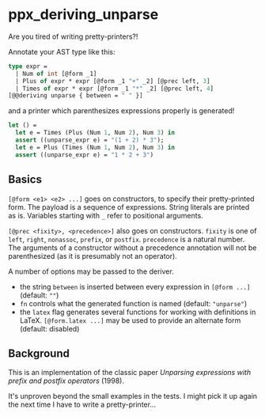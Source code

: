 
# ppx_deriving_unparse

Are you tired of writing pretty-printers?!

Annotate your AST type like this:

```ocaml
type expr =
  | Num of int [@form _1]
  | Plus of expr * expr [@form _1 "+" _2] [@prec left, 3]
  | Times of expr * expr [@form _1 "*" _2] [@prec left, 4]
[@@deriving unparse { between = " " }]
```

and a printer which parenthesizes expressions properly is generated!

```ocaml
let () =
  let e = Times (Plus (Num 1, Num 2), Num 3) in
  assert ((unparse_expr e) = "(1 + 2) * 3");
  let e = Plus (Times (Num 1, Num 2), Num 3) in
  assert ((unparse_expr e) = "1 * 2 + 3")
```

## Basics

`[@form <e1> <e2> ...]` goes on constructors, to specify their pretty-printed form.
The payload is a sequence of expressions. String literals are printed as is. Variables starting with `_` refer to positional arguments.

`[@prec <fixity>, <precedence>]` also goes on constructors.
`fixity` is one of `left`, `right`, `nonassoc`, `prefix`, or `postfix`.
`precedence` is a natural number.
The arguments of a constructor without a precedence annotation will not be parenthesized (as it is presumably not an operator).

A number of options may be passed to the deriver.

- the string `between` is inserted between every expression in `[@form ...]` (default: `""`)
- `fn` controls what the generated function is named (default: `"unparse"`)
- the `latex` flag generates several functions for working with definitions in LaTeX. `[@form.latex ...]` may be used to provide an alternate form (default: disabled)

## Background

This is an implementation of the classic paper *Unparsing expressions with prefix and postfix operators* (1998).

It's unproven beyond the small examples in the tests. I might pick it up again the next time I have to write a pretty-printer...